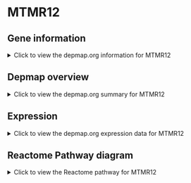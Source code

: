 <h1>MTMR12</h1>

<h2>Gene information</h2>
<details>
  <summary>Click to view the depmap.org information for MTMR12</summary>
  <p><a href="https://depmap.org/portal/gene/MTMR12?tab=about" target="_BLANK">Open page in a new tab...</a></p>
  <iframe src="https://depmap.org/portal/gene/MTMR12?tab=about" style="border:none;width:100%;height:800px"></iframe>
</details>

<h2>Depmap overview</h2>
<details>
  <summary>Click to view the depmap.org summary for MTMR12</summary>
  <p><a href="https://depmap.org/portal/gene/MTMR12?tab=overview" target="_BLANK">Open page in a new tab...</a></p>
  <iframe src="https://depmap.org/portal/gene/MTMR12?tab=overview" style="border:none;width:100%;height:800px"></iframe>
</details>

<h2>Expression</h2>
<details>
  <summary>Click to view the depmap.org expression data for MTMR12</summary>
  <p><a href="https://depmap.org/portal/gene/MTMR12?tab=characterization" target="_BLANK">Open page in a new tab...</a></p>
  <iframe src="https://depmap.org/portal/gene/MTMR12?tab=characterization" style="border:none;width:100%;height:800px"></iframe>
</details>



<h2>Reactome Pathway diagram</h2>
<details>
  <summary>Click to view the Reactome pathway for MTMR12</summary>
  <p><a href="https://reactome.org/PathwayBrowser/#/R-HSA-1660516" target="_BLANK">Open page in a new tab...</a></p>
  <p>Synthesis of PIPs at the early endosome membrane</p>
<iframe src="https://reactome.org/PathwayBrowser/#/R-HSA-1660516" style="border:none;width:100%;height:800px"></iframe>
</details>




